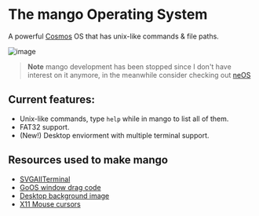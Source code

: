 # The mango Operating System
A powerful [Cosmos](https://github.com/CosmosOS/Cosmos) OS that has unix-like commands & file paths.

![image](https://github.com/9xbt/mango/assets/109512837/9603f42e-b7c3-42da-aa79-58d0fd1d7f83)

> **Note**
> mango development has been stopped since I don't have interest on it anymore, in the meanwhile consider checking out [neOS](https://github.com/9xbt/neOS)

## Current features:
- Unix-like commands, type `help` while in mango to list all of them.
- FAT32 support.
- (New!) Desktop enviorment with multiple terminal support.

## Resources used to make mango
- [SVGAIITerminal](https://github.com/9xbt/SVGAIITerminal)
- [GoOS window drag code](https://github.com/9xbt/GoOS/blob/Development/GoOS/GUI/Window.cs)
- [Desktop background image](https://www.pexels.com/photo/shallow-focus-photography-of-brown-grass-1209658/)
- [X11 Mouse cursors](https://en.wikipedia.org/wiki/X_Window_System)
